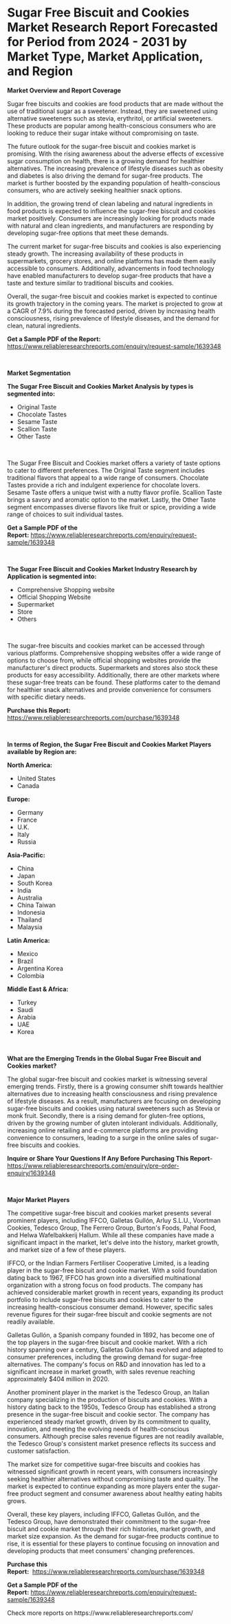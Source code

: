 <p><h1>Sugar Free Biscuit and Cookies Market Research Report Forecasted for Period from 2024 -  2031 by Market Type, Market Application, and Region</h1></p><p><strong>Market Overview and Report Coverage</strong></p>
<p><p>Sugar free biscuits and cookies are food products that are made without the use of traditional sugar as a sweetener. Instead, they are sweetened using alternative sweeteners such as stevia, erythritol, or artificial sweeteners. These products are popular among health-conscious consumers who are looking to reduce their sugar intake without compromising on taste.</p><p>The future outlook for the sugar-free biscuit and cookies market is promising. With the rising awareness about the adverse effects of excessive sugar consumption on health, there is a growing demand for healthier alternatives. The increasing prevalence of lifestyle diseases such as obesity and diabetes is also driving the demand for sugar-free products. The market is further boosted by the expanding population of health-conscious consumers, who are actively seeking healthier snack options.</p><p>In addition, the growing trend of clean labeling and natural ingredients in food products is expected to influence the sugar-free biscuit and cookies market positively. Consumers are increasingly looking for products made with natural and clean ingredients, and manufacturers are responding by developing sugar-free options that meet these demands.</p><p>The current market for sugar-free biscuits and cookies is also experiencing steady growth. The increasing availability of these products in supermarkets, grocery stores, and online platforms has made them easily accessible to consumers. Additionally, advancements in food technology have enabled manufacturers to develop sugar-free products that have a taste and texture similar to traditional biscuits and cookies.</p><p>Overall, the sugar-free biscuit and cookies market is expected to continue its growth trajectory in the coming years. The market is projected to grow at a CAGR of 7.9% during the forecasted period, driven by increasing health consciousness, rising prevalence of lifestyle diseases, and the demand for clean, natural ingredients.</p></p>
<p><strong>Get a Sample PDF of the Report:</strong> <a href="https://www.reliableresearchreports.com/enquiry/request-sample/1639348">https://www.reliableresearchreports.com/enquiry/request-sample/1639348</a></p>
<p>&nbsp;</p>
<p><strong>Market Segmentation</strong></p>
<p><strong>The Sugar Free Biscuit and Cookies Market Analysis by types is segmented into:</strong></p>
<p><ul><li>Original Taste</li><li>Chocolate Tastes</li><li>Sesame Taste</li><li>Scallion Taste</li><li>Other Taste</li></ul></p>
<p>&nbsp;</p>
<p><p>The Sugar Free Biscuit and Cookies market offers a variety of taste options to cater to different preferences. The Original Taste segment includes traditional flavors that appeal to a wide range of consumers. Chocolate Tastes provide a rich and indulgent experience for chocolate lovers. Sesame Taste offers a unique twist with a nutty flavor profile. Scallion Taste brings a savory and aromatic option to the market. Lastly, the Other Taste segment encompasses diverse flavors like fruit or spice, providing a wide range of choices to suit individual tastes.</p></p>
<p><strong>Get a Sample PDF of the Report:</strong>&nbsp;<a href="https://www.reliableresearchreports.com/enquiry/request-sample/1639348">https://www.reliableresearchreports.com/enquiry/request-sample/1639348</a></p>
<p>&nbsp;</p>
<p><strong>The Sugar Free Biscuit and Cookies Market Industry Research by Application is segmented into:</strong></p>
<p><ul><li>Comprehensive Shopping website</li><li>Official Shopping Website</li><li>Supermarket</li><li>Store</li><li>Others</li></ul></p>
<p>&nbsp;</p>
<p><p>The sugar-free biscuits and cookies market can be accessed through various platforms. Comprehensive shopping websites offer a wide range of options to choose from, while official shopping websites provide the manufacturer's direct products. Supermarkets and stores also stock these products for easy accessibility. Additionally, there are other markets where these sugar-free treats can be found. These platforms cater to the demand for healthier snack alternatives and provide convenience for consumers with specific dietary needs.</p></p>
<p><strong>Purchase this Report:</strong>&nbsp; <a href="https://www.reliableresearchreports.com/purchase/1639348">https://www.reliableresearchreports.com/purchase/1639348</a></p>
<p>&nbsp;</p>
<p><strong>In terms of Region, the Sugar Free Biscuit and Cookies Market Players available by Region are:</strong></p>
<p>
    <p> <strong> North America: </strong>
        <ul>
            <li>United States</li>
            <li>Canada</li>
        </ul>
        </p> 
    <p> <strong> Europe: </strong>
        <ul>
            <li>Germany</li>
            <li>France</li>
            <li>U.K.</li>
            <li>Italy</li>
            <li>Russia</li>
        </ul>
        </p> 
    <p> <strong> Asia-Pacific: </strong>
        <ul>
            <li>China</li>
            <li>Japan</li>
            <li>South Korea</li>
            <li>India</li>
            <li>Australia</li>
            <li>China Taiwan</li>
            <li>Indonesia</li>
            <li>Thailand</li>
            <li>Malaysia</li>
        </ul>
        </p> 
    <p> <strong> Latin America: </strong>
        <ul>
            <li>Mexico</li>
            <li>Brazil</li>
            <li>Argentina Korea</li>
            <li>Colombia</li>
        </ul>
        </p> 
    <p> <strong> Middle East & Africa: </strong>
        <ul>
            <li>Turkey</li>
            <li>Saudi</li>
            <li>Arabia</li>
            <li>UAE</li>
            <li>Korea</li>
        </ul>
    </p>
    </p>
<p>&nbsp;</p>
<p><strong>What are the Emerging Trends in the Global Sugar Free Biscuit and Cookies market?</strong></p>
<p><p>The global sugar-free biscuit and cookies market is witnessing several emerging trends. Firstly, there is a growing consumer shift towards healthier alternatives due to increasing health consciousness and rising prevalence of lifestyle diseases. As a result, manufacturers are focusing on developing sugar-free biscuits and cookies using natural sweeteners such as Stevia or monk fruit. Secondly, there is a rising demand for gluten-free options, driven by the growing number of gluten intolerant individuals. Additionally, increasing online retailing and e-commerce platforms are providing convenience to consumers, leading to a surge in the online sales of sugar-free biscuits and cookies.</p></p>
<p><strong>Inquire or Share Your Questions If Any Before Purchasing This Report</strong>- <a href="https://www.reliableresearchreports.com/enquiry/pre-order-enquiry/1639348">https://www.reliableresearchreports.com/enquiry/pre-order-enquiry/1639348</a></p>
<p>&nbsp;</p>
<p><strong>Major Market Players</strong></p>
<p><p>The competitive sugar-free biscuit and cookies market presents several prominent players, including IFFCO, Galletas Gullón, Arluy S.L.U., Voortman Cookies, Tedesco Group, The Ferrero Group, Burton's Foods, Pahal Food, and Helwa Wafelbakkerij Hallum. While all these companies have made a significant impact in the market, let's delve into the history, market growth, and market size of a few of these players.</p><p>IFFCO, or the Indian Farmers Fertiliser Cooperative Limited, is a leading player in the sugar-free biscuit and cookie market. With a solid foundation dating back to 1967, IFFCO has grown into a diversified multinational organization with a strong focus on food products. The company has achieved considerable market growth in recent years, expanding its product portfolio to include sugar-free biscuits and cookies to cater to the increasing health-conscious consumer demand. However, specific sales revenue figures for their sugar-free biscuit and cookie segments are not readily available.</p><p>Galletas Gullón, a Spanish company founded in 1892, has become one of the top players in the sugar-free biscuit and cookie market. With a rich history spanning over a century, Galletas Gullón has evolved and adapted to consumer preferences, including the growing demand for sugar-free alternatives. The company's focus on R&D and innovation has led to a significant increase in market growth, with sales revenue reaching approximately $404 million in 2020.</p><p>Another prominent player in the market is the Tedesco Group, an Italian company specializing in the production of biscuits and cookies. With a history dating back to the 1950s, Tedesco Group has established a strong presence in the sugar-free biscuit and cookie sector. The company has experienced steady market growth, driven by its commitment to quality, innovation, and meeting the evolving needs of health-conscious consumers. Although precise sales revenue figures are not readily available, the Tedesco Group's consistent market presence reflects its success and customer satisfaction.</p><p>The market size for competitive sugar-free biscuits and cookies has witnessed significant growth in recent years, with consumers increasingly seeking healthier alternatives without compromising taste and quality. The market is expected to continue expanding as more players enter the sugar-free product segment and consumer awareness about healthy eating habits grows.</p><p>Overall, these key players, including IFFCO, Galletas Gullón, and the Tedesco Group, have demonstrated their commitment to the sugar-free biscuit and cookie market through their rich histories, market growth, and market size expansion. As the demand for sugar-free products continue to rise, it is essential for these players to continue focusing on innovation and developing products that meet consumers' changing preferences.</p></p>
<p><strong>Purchase this Report:</strong>&nbsp;&nbsp;<a href="https://www.reliableresearchreports.com/purchase/1639348">https://www.reliableresearchreports.com/purchase/1639348</a></p>
<p></p>
<p><strong>Get a Sample PDF of the Report:</strong>&nbsp;<a href="https://www.reliableresearchreports.com/enquiry/request-sample/1639348">https://www.reliableresearchreports.com/enquiry/request-sample/1639348</a></p>
<p>Check more reports on https://www.reliableresearchreports.com/</p>